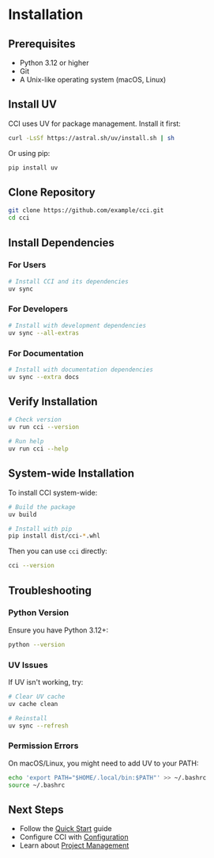 # Installation

## Prerequisites

- Python 3.12 or higher
- Git
- A Unix-like operating system (macOS, Linux)

## Install UV

CCI uses UV for package management. Install it first:

```bash
curl -LsSf https://astral.sh/uv/install.sh | sh
```

Or using pip:

```bash
pip install uv
```

## Clone Repository

```bash
git clone https://github.com/example/cci.git
cd cci
```

## Install Dependencies

### For Users

```bash
# Install CCI and its dependencies
uv sync
```

### For Developers

```bash
# Install with development dependencies
uv sync --all-extras
```

### For Documentation

```bash
# Install with documentation dependencies
uv sync --extra docs
```

## Verify Installation

```bash
# Check version
uv run cci --version

# Run help
uv run cci --help
```

## System-wide Installation

To install CCI system-wide:

```bash
# Build the package
uv build

# Install with pip
pip install dist/cci-*.whl
```

Then you can use `cci` directly:

```bash
cci --version
```

## Troubleshooting

### Python Version

Ensure you have Python 3.12+:

```bash
python --version
```

### UV Issues

If UV isn't working, try:

```bash
# Clear UV cache
uv cache clean

# Reinstall
uv sync --refresh
```

### Permission Errors

On macOS/Linux, you might need to add UV to your PATH:

```bash
echo 'export PATH="$HOME/.local/bin:$PATH"' >> ~/.bashrc
source ~/.bashrc
```

## Next Steps

- Follow the [Quick Start](quickstart.md) guide
- Configure CCI with [Configuration](configuration.md)
- Learn about [Project Management](../user-guide/projects.md)